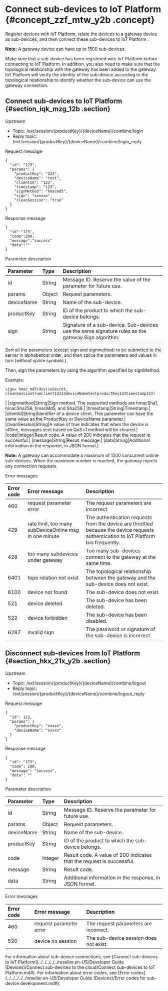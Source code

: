 # Connect sub-devices to IoT Platform {#concept_zzf_mtw_y2b .concept}

Register devices with IoT Platform, relate the devices to a gateway device as sub-devices, and then connect these sub-devices to IoT Platform .

**Note:** A gateway device can have up to 1500 sub-devices.

Make sure that a sub-device has been registered with IoT Platform before connecting to IoT Platform. In addition, you also need to make sure that the topological relationship with the gateway has been added to the gateway. IoT Platform will verify the identity of the sub-device according to the topological relationship to identify whether the sub-device can use the gateway connection.

## Connect sub-devices to IoT Platform {#section_iqk_mzg_12b .section}

Upstream​

-   Topic: /ext/session/\{productKey\}/\{deviceName\}/combine/login
-   Reply topic: /ext/session/\{productKey\}/\{deviceName\}/combine/login\_reply

Request message

```
{
  "id": "123",
  "params": {
    "productKey": "123",
    "deviceName": "test",
    "clientId": "123",
    "timestamp": "123",
    "signMethod": "hmacmd5",
    "sign": "xxxxxx",
    "cleanSession": "true"
  }
}
```

Response message

```
{
  "id":"123",
  "code":200,
  "message":"success"
  "data":""
}
```

​Parameter description​

|Parameter|Type|Description|
|:--------|:---|:----------|
|id|String|Message ID. Reserve the value of the parameter for future use.|
|params|Object|Request parameters.|
|deviceName|String|Name of the sub-device.|
|productKey|String|ID of the product to which the sub-device belongs.|
|sign|String|Signature of a sub-device. Sub-devices use the same signature rules as the gateway.Sign algorithm:

Sort all the parameters \(except sign and signmethod\) to be submitted to the server in alphabetical order, and then splice the parameters and values in turn \(without splice symbols \).

Then, sign the parameters by using the algorithm specified by signMethod.

Example:

```
sign= hmac_md5(deviceSecret, cleanSessiontrueclientId123deviceNametestproductKey123timestamp123)
```

|
|signmethod|String|Sign method. The supported methods are hmacSha1, hmacSha256, hmacMd5, and Sha256.|
|timestamp|String|Timestamp.|
|clientId|String|Identifier of a device client. This parameter can have the same value as the ProductKey or DeviceName parameter.|
|cleanSession|String|A value of true indicates that when the device is offline, messages sent based on QoS=1 method will be cleared.|
|code|Integer|Result code. A value of 200 indicates that the request is successful.|
|message|String|Result message.​|
|data|String|Additional information in the response, in JSON format.|

**Note:** A gateway can accommodate a maximum of 1500 concurrent online sub-devices. When the maximum number is reached, the gateway rejects any connection requests. 

Error messages

|Error code|Error message|Description|
|:---------|:------------|:----------|
|460|request parameter error|The request parameters are incorrect.​|
|429|rate limit, too many subDeviceOnline msg in one minute|The authentication requests from the device are throttled because the device requests authentication to IoT Platform too frequently.|
|428|too many subdevices under gateway|Too many sub-devices connect to the gateway at the same time.|
|6401|topo relation not exist|The topological relationship between the gateway and the sub-device does not exist.|
|6100|device not found|The sub-device does not exist.|
|521|device deleted|The sub-device has been deleted.|
|522|device forbidden|The sub-device has been disabled.|
|6287|invalid sign|The password or signature of the sub-device is incorrect.|

## Disconnect sub-devices from IoT Platform {#section_hkx_21x_y2b .section}

Upstream

-   Topic: /ext/session/\{productKey\}/\{deviceName\}/combine/logout
-   Reply topic: /ext/session/\{productKey\}/\{deviceName\}/combine/logout\_reply

Request message

```
{
  "id": 123,
  "params": {
    "productKey": "xxxxx",
    "deviceName": "xxxxx"
  }
}
```

Response message

```
{
  "id": "123",
  "code": 200,
  "message": "success",
  "data": ""
}
```

​Parameter description​

|Parameter|Type|Description|
|:--------|:---|:----------|
|id|String|Message ID. Reserve the parameter for future use.|
|params|Object|Request parameters.|
|deviceName|String|Name of the sub-device.|
|productKey|String|ID of the product to which the sub-device belongs.|
|code|Integer|Result code. A value of 200 indicates that the request is successful.|
|message|String|Result code.​|
|data|String|Additional information in the response, in JSON format.|

Error messages

|Error code|Error message|Description|
|:---------|:------------|:----------|
|460|request parameter error|The request parameters are incorrect.​|
|520|device no session|The sub-device session does not exist.|

For information about sub-device connections, see [Connect sub-devices to IoT Platform](../../../../../reseller.en-US/Developer Guide (Devices)/Connect sub-devices to the cloud/Connect sub-devices to IoT Platform.md#). For information about error codes, see [Error codes](../../../../../reseller.en-US/Developer Guide (Devices)/Error codes for sub-device development.md#).

